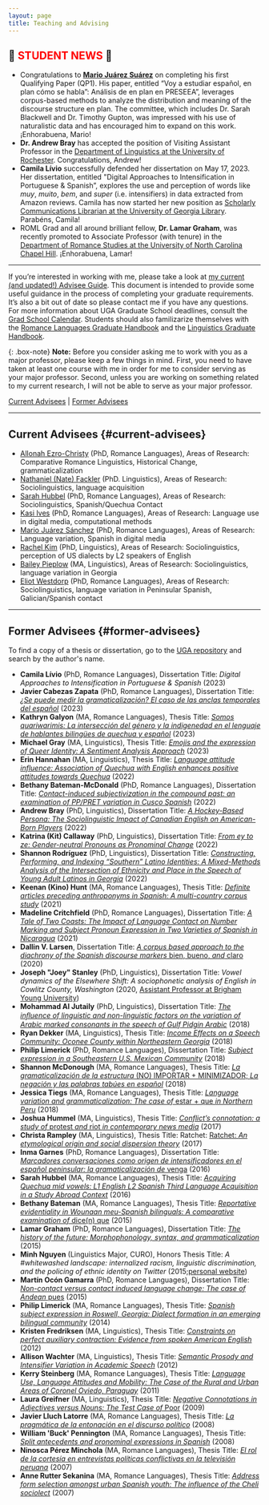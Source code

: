 ```yaml
---
layout: page
title: Teaching and Advising
---
```


## 📢 <span style="color:red">STUDENT NEWS</span> 📢
- Congratulations to [**Mario Juárez Suárez**](https://rom.uga.edu/directory/people/mario-juarez-sanchez) on completing his first Qualifying Paper (QP1). His paper, entitled “Voy a estudiar español, en plan cómo se habla”: Análisis de en plan en PRESEEA”, leverages corpus-based methods to analyze the distribution and meaning of the discourse structure en plan. The committee, which includes Dr. Sarah Blackwell and Dr. Timothy Gupton, was impressed with his use of naturalistic data and has encouraged him to expand on this work. ¡Enhorabuena, Mario!
- **Dr. Andrew Bray** has accepted the position of Visiting Assistant Professor in the [Department of Linguistics at the University of Rochester](http://www.sas.rochester.edu/lin/). Congratulations, Andrew!
- **Camila Lívio** successfully defended her dissertation on May 17, 2023. Her dissertation, entitled "Digital Approaches to Intensification in Portuguese & Spanish”, explores the use and perception of words like *muy*, *muito*, *bem*, and *super* (i.e. intensifiers) in data extracted from Amazon reviews. Camila has now started her new position as [Scholarly Communications Librarian at the University of Georgia Library](https://www.libs.uga.edu/staff/livio-emidio-camila). Parabéns, Camila!
- ROML Grad and all around brilliant fellow, **Dr. Lamar Graham**, was recently promoted to Associate Professor (with tenure) in the [Department of Romance Studies at the University of North Carolina Chapel Hill](https://sites.google.com/site/lamaragrahamphd). ¡Enhorabuena, Lamar!

***

If you’re interested in working with me, please take a look at [my current (and updated!) Advisee Guide](AdviseeGuide.md). This document is intended to provide some useful guidance in the process of completing your graduate requirements. It’s also a bit out of date so please contact me if you have any questions. For more information about UGA Graduate School deadlines, consult the [Grad School Calendar](http://grad.uga.edu/index.php/current-students/important-dates-deadlines/). Students should also familizarize themselves with the [Romance Languages Graduate Handbook](http://rom.uga.edu/graduate-handbook) and the [Linguistics Graduate Handbook](https://ling.franklin.uga.edu/sites/default/files/inline-files/Graduate%20Handbook%20Revised%20July%202019.pdf).

{: .box-note}
**Note:** Before you consider asking me to work with you as a major professor, please keep a few things in mind. First, you need to have taken at least one course with me in order for me to consider serving as your major professor. Second, unless you are working on something related to my current research, I will not be able to serve as your major professor.

[Current Advisees](#current-advisees) | [Former Advisees](#former-advisees)

----

## Current Advisees {#current-advisees}

- [Allonah Ezro-Christy](https://rom.uga.edu/directory/people/allonah-ezro-christy) (PhD, Romance Languages), Areas of Research: Comparative Romance Linguistics, Historical Change, grammaticalization
- [Nathaniel (Nate) Fackler](https://www.linguistics.uga.edu/directory/people/nathaniel-fackler) (PhD. Linguistics), Areas of Research: Sociolinguistics, language acquisition
- [Sarah Hubbel](https://www.rom.uga.edu/directory/people/sarah-bigger) (PhD, Romance Languages), Areas of Research: Sociolinguistics, Spanish/Quechua Contact
- [Kasi Ives](https://ung.edu/modern-languages/faculty-staff-bio/kasi-ives.php) (PhD, Romance Languages), Areas of Research: Language use in digital media, computational methods
- [Mario Juárez Sánchez](https://rom.uga.edu/directory/people/mario-juarez-sanchez) (PhD, Romance Languages), Areas of Research: Language variation, Spanish in digital media
- [Rachel Kim](http://www.linguistics.uga.edu/directory/people/dot-eum-kim) (PhD, Linguistics), Areas of Research: Sociolinguistics, perception of US dialects by L2 speakers of English
- [Bailey Pieplow](https://www.linguistics.uga.edu/directory/people/bailey-e-pieplow) (MA, Linguistics), Areas of Research: Sociolinguistics, language variation in Georgia
- [Eliot Westdorp](https://rom.uga.edu/directory/people/eliot-westdorp) (PhD, Romance Languages), Areas of Research: Sociolinguistics, language variation in Peninsular Spanish, Galician/Spanish contact

----

## Former Advisees {#former-advisees}
To find a copy of a thesis or dissertation, go to the [UGA repository](https://www.libs.uga.edu/etd) and search by the author's name.

- **Camila Lívio** (PhD, Romance Languages), Dissertation Title: *Digital Approaches to Intensification in Portuguese & Spanish* (2023)
- **Javier Cabezas Zapata** (PhD, Romance Languages), Dissertation Title: [*¿Se puede medir la gramaticalización? El caso de las anclas temporales del español*](https://esploro.libs.uga.edu/esploro/outputs/9949559226702959) (2023)
- **Kathryn Galyon** (MA, Romance Languages), Thesis Title: [*Somos quariwarimis: La intersección del género y la indigenedad en el lenguaje de hablantes bilingües de quechua y español*](https://esploro.libs.uga.edu/esploro/outputs/9949558824402959) (2023)
- **Michael Gray** (MA, Linguistics), Thesis Title: [*Emojis and the expression of Queer Identity: A Sentiment Analysis Approach*](https://esploro.libs.uga.edu/esploro/outputs/9949559124702959) (2023)
- **Erin Hannahan** (MA, Linguistics), Thesis Title: [*Language attitude influence: Association of Quechua with English enhances positive attitudes towards Quechua*](https://esploro.libs.uga.edu/esploro/outputs/9949467825102959) (2022)
- **Bethany Bateman-McDonald** (PhD, Romance Languages), Dissertation Title: [*Contact-induced subjectivization in the compound past: an examination of PP/PRET variation in Cusco Spanish*](https://esploro.libs.uga.edu/esploro/outputs/9949450328402959) (2022)
- **Andrew Bray** (PhD, Linguistics), Dissertation Title: [*A Hockey-Based Persona: The Sociolinguistic Impact of Canadian English on American-Born Players*](https://esploro.libs.uga.edu/esploro/outputs/9949450930502959) (2022)
- **Katrina (Kit) Callaway** (PhD, Linguistics), Dissertation Title: [*From ey to ze: Gender-neutral Pronouns as Pronominal Change*](https://esploro.libs.uga.edu/esploro/outputs/9949450930002959) (2022)
- **Shannon Rodríguez** (PhD, Linguistics), Dissertation Title: [*Constructing, Performing, and Indexing “Southern” Latino Identities: A Mixed-Methods Analysis of the Intersection of Ethnicity and Place in the Speech of Young Adult Latinos in Georgia*](https://esploro.libs.uga.edu/esploro/outputs/9949450526102959) (2022)
- **Keenan (Kino) Hunt** (MA, Romance Languages), Thesis Title: [*Definite articles preceding anthroponyms in Spanish: A multi-country corpus study*](https://esploro.libs.uga.edu/esploro/outputs/9949420530302959) (2021)
- **Madeline Critchfield** (PhD, Romance Languages), Dissertation Title: [*A Tale of Two Coasts: The Impact of Language Contact on Number Marking and Subject Pronoun Expression in Two Varieties of Spanish in Nicaragua*](https://esploro.libs.uga.edu/esploro/outputs/9949390662302959) (2021)
- **Dallin V. Larsen**, Dissertation Title: [*A corpus based approach to the diachrony of the Spanish discourse markers* bien, bueno, *and* claro](https://esploro.libs.uga.edu/esploro/outputs/9949365848702959) (2020)
- **Joseph "Joey" Stanley** (PhD, Linguistics), Dissertation Title: *Vowel dynamics of the Elsewhere Shift: A sociophonetic analysis of English in Cowlitz County, Washington* (2020, [Assistant Professor at Brigham Young University](http://joeystanley.com/))
- **Mohammad Al Jutaily** (PhD, Linguistics), Dissertation Title: [*The inﬂuence of linguistic and non-linguistic factors on the variation of Arabic marked consonants in the speech of Gulf Pidgin Arabic*](https://esploro.libs.uga.edu/esploro/outputs/9949332929202959) (2018)
- **Ryan Dekker** (MA, Linguistics), Thesis Title: [*Income Effects on a Speech Community: Oconee County within Northeastern Georgia*](https://esploro.libs.uga.edu/esploro/outputs/9949334443902959) (2018)
- **Philip Limerick** (PhD, Romance Languages), Dissertation Title: [*Subject expression in a Southeastern U.S. Mexican Community*](https://esploro.libs.uga.edu/esploro/outputs/9949333692302959) (2018)
- **Shannon McDonough** (MA, Romance Languages), Thesis Title: [*La gramaticalización de la estructura* (NO) IMPORTAR + MINIMIZADOR; *La negación y las palabras tabúes en español*](https://getd.libs.uga.edu/pdfs/mcdonough_shannon_r_201808_ma.pdf) (2018)
- **Jessica Tiegs** (MA, Romance Languages), Thesis Title: [*Language variation and grammaticalization: The case of* estar + que *in Northern Peru*](https://esploro.libs.uga.edu/esploro/outputs/9949333911802959) (2018)
- **Joshua Hummel** (MA, Linguistics), Thesis Title: [*Conflict’s connotation: a study of* protest *and* riot *in contemporary news media*](https://esploro.libs.uga.edu/esploro/outputs/9949334749302959) (2017)
- **Christa Rampley** (MA, Linguistics), Thesis Title: Ratchet: [Ratchet: *An etymological origin and social dispersion theory*](https://esploro.libs.uga.edu/esploro/outputs/9949334000102959) (2017)
- **Inma Garnes** (PhD, Romance Languages), Dissertation Title: [*Marcadores conversaciones como origen de intensificadores en el español peninsular: la gramaticalización de* venga](https://esploro.libs.uga.edu/esploro/outputs/9949334560402959) (2016)
- **Sarah Hubbel** (MA, Romance Languages), Thesis Title: [*Acquiring Quechua mid vowels: L1 English L2 Spanish Third Language Acquisition in a Study Abroad Context*](https://esploro.libs.uga.edu/esploro/outputs/9949334593802959) (2016)
- **Bethany Bateman** (MA, Romance Languages), Thesis Title: [*Reportative evidentiality in Wounaan meu-Spanish bilinguals: A comparative examination of* dice(n) que](https://esploro.libs.uga.edu/esploro/outputs/9949332947602959) (2015)
- **Lamar Graham** (PhD, Romance Languages), Dissertation Title: [*The history of the future: Morphophonology, syntax, and grammaticalization*](https://esploro.libs.uga.edu/esploro/outputs/doctoral/The-history-of-the-future-morphophonology/9949334617302959?institution=01GALI_UGA) (2015)
- **Minh Nguyen** (Linguistics Major, CURO), Honors Thesis Title: *A #whitewashed landscape: internalized racism, linguistic discrimination, and the policing of ethnic identity on Twitter* (2015;[personal website](https://naomeeminhnguyen.com/))
- **Martín Ocón Gamarra** (PhD, Romance Languages), Dissertation Title: [*Non-contact versus contact induced language change: The case of Andean* pues](https://esploro.libs.uga.edu/esploro/outputs/9949333203902959) (2015)
- **Philip Limerick** (MA, Romance Languages), Thesis Title: [*Spanish subject expression in Roswell, Georgia: Dialect formation in an emerging bilingual community*](https://esploro.libs.uga.edu/esploro/outputs/9949333932702959) (2014)
- **Kristen Fredriksen** (MA, Linguistics), Thesis Title: [*Constraints on perfect auxiliary contraction: Evidence from spoken American English*](https://getd.libs.uga.edu/pdfs/fredriksen_kristen_m_201205_ma.pdf) (2012)
- **Allison Wachter** (MA, Linguistics), Thesis Title: [*Semantic Prosody and Intensifier Variation in Academic Speech*](https://hdl.handle.net/10724/38067) (2012)
- **Kerry Steinberg** (MA, Romance Languages), Thesis Title: [*Language Use, Language Attitudes and Mobility: The Case of the Rural and Urban Areas of Coronel Oviedo, Paraguay*](https://esploro.libs.uga.edu/esploro/outputs/9949334005602959) (2011)
- **Laura Greifner** (MA, Linguistics), Thesis Title: [*Negative Connotations in Adjectives versus Nouns: The Test Case of* Poor](https://esploro.libs.uga.edu/esploro/outputs/9949334606202959) (2009)
- **Javier Lluch Latorre** (MA, Romance Languages), Thesis Title: [*La pragmática de la entonación en el discurso político*](https://esploro.libs.uga.edu/esploro/outputs/9949333433102959) (2008)
- **William 'Buck' Pennington** (MA, Romance Languages), Thesis Title: [*Split antecedents and pronominal expressions in Spanish*](https://esploro.libs.uga.edu/esploro/outputs/9949333697002959) (2008)
- **Ninosca Pérez Minchola** (MA, Romance Languages), Thesis Title: [*El rol de la cortesía en entrevistas políticas conflictivas en la televisión peruana*](https://esploro.libs.uga.edu/esploro/outputs/9949333934802959) (2007)
- **Anne Rutter Sekanina** (MA, Romance Languages), Thesis Title: [*Address form selection amongst urban Spanish youth: The influence of the Cheli sociolect*](https://esploro.libs.uga.edu/esploro/outputs/9949334144902959) (2007)
